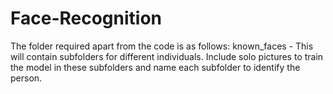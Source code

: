 # Face-Recognition

The folder required apart from the code is as follows:
known_faces - This will contain subfolders for different individuals. Include solo pictures to train the model in these subfolders and name each subfolder to identify the person. 
